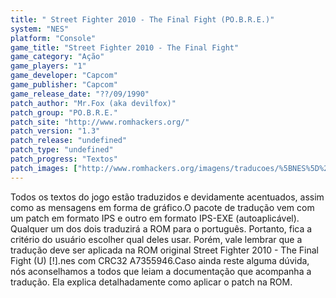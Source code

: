 ```yaml
---
title: " Street Fighter 2010 - The Final Fight (PO.B.R.E.)"
system: "NES"
platform: "Console"
game_title: "Street Fighter 2010 - The Final Fight"
game_category: "Ação"
game_players: "1"
game_developer: "Capcom"
game_publisher: "Capcom"
game_release_date: "??/09/1990"
patch_author: "Mr.Fox (aka devilfox)"
patch_group: "PO.B.R.E."
patch_site: "http://www.romhackers.org/"
patch_version: "1.3"
patch_release: "undefined"
patch_type: "undefined"
patch_progress: "Textos"
patch_images: ["http://www.romhackers.org/imagens/traducoes/%5BNES%5D%20Street%20Fighter%202010%20-%20POBRE%20-%201.png","http://www.romhackers.org/imagens/traducoes/%5BNES%5D%20Street%20Fighter%202010%20-%20POBRE%20-%202.png","http://www.romhackers.org/imagens/traducoes/%5BNES%5D%20Street%20Fighter%202010%20-%20POBRE%20-%203.png"]
---
```

Todos os textos do jogo estão traduzidos e devidamente acentuados, assim como as mensagens em forma de gráfico.O pacote de tradução vem com um patch em formato IPS e outro em formato IPS-EXE (autoaplicável). Qualquer um dos dois traduzirá a ROM para o português. Portanto, fica a critério do usuário escolher qual deles usar. Porém, vale lembrar que a tradução deve ser aplicada na ROM original Street Fighter 2010 - The Final Fight (U) [!].nes com CRC32 A7355946.Caso ainda reste alguma dúvida, nós aconselhamos a todos que leiam a documentação que acompanha a tradução. Ela explica detalhadamente como aplicar o patch na ROM.